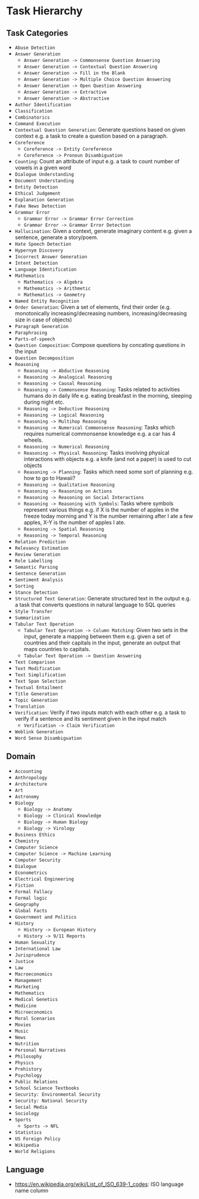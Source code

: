 # Task Hierarchy

## Task Categories
- `Abuse Detection`
- `Answer Generation`
  - `Answer Generation -> Commonsense Question Answering`
  - `Answer Generation -> Contextual Question Answering`
  - `Answer Generation -> Fill in the Blank`
  - `Answer Generation -> Multiple Choice Question Answering`
  - `Answer Generation -> Open Question Answering`
  - `Answer Generation -> Extractive`
  - `Answer Generation -> Abstractive`
- `Author Identification`
- `Classification`
- `Combinatorics`
- `Command Execution`
- `Contextual Question Generation`: Generate questions based on given context e.g. a task to create a question based on a paragraph.
- `Coreference`
  - `Coreference -> Entity Coreference`
  - `Coreference -> Pronoun Disambiguation`
- `Counting`: Count an attribute of input e.g. a task to count number of vowels in a given word
- `Dialogue Understanding`
- `Document Understanding`
- `Entity Detection`
- `Ethical Judgement`
- `Explanation Generation`
- `Fake News Detection`
- `Grammar Error`
  -  `Grammar Error -> Grammar Error Correction`
  -  `Grammar Error -> Grammar Error Detection`
- `Hallucination`: Given a context, generate imaginary content e.g. given a sentence, generate a story/poem.
- `Hate Speech Detection`
- `Hypernym Discovery`
- `Incorrect Answer Generation`
- `Intent Detection`
- `Language Identification`
- `Mathematics`
  - `Mathematics -> Algebra`
  - `Mathematics -> Arithmetic`
  - `Mathematics -> Geometry`
- `Named Entity Recognition`
- `Order Generation`: Given a set of elements, find their order (e.g. monotonically increasing/decreasing numbers, increasing/decreasing size in case of objects)
- `Paragraph Generation`
- `Paraphrasing`
- `Parts-of-speech`
- `Question Composition`: Compose questions by concating questions in the input
- `Question Decomposition`
- `Reasoning`
  - `Reasoning -> Abductive Reasoning`
  - `Reasoning -> Analogical Reasoning`
  - `Reasoning -> Causal Reasoning`
  - `Reasoning -> Commonsense Reasoning`: Tasks related to activities humans do in daily life e.g. eating breakfast in the morning, sleeping during night etc.
  - `Reasoning -> Deductive Reasoning`
  - `Reasoning -> Logical Reasoning`
  - `Reasoning -> Multihop Reasoning`
  - `Reasoning -> Numerical Commonsense Reasoning`: Tasks which requires numerical commonsense knowledge e.g. a car has 4 wheels.
  - `Reasoning -> Numerical Reasoning`
  - `Reasoning -> Physical Reasoning`: Tasks involving physical interactions with objects e.g. a knife (and not a paper) is used to cut objects
  - `Reasoning -> Planning`: Tasks which need some sort of planning e.g. how to go to Hawaii?
  - `Reasoning -> Qualitative Reasoning`
  - `Reasoning -> Reasoning on Actions`
  - `Reasoning -> Reasoning on Social Interactions`
  - `Reasoning -> Reasoning with Symbols`: Tasks where symbols represent various things e.g. if X is the number of apples in the freeze today morning and Y is the number remaining after I ate a few apples, X-Y is the number of apples I ate.
  - `Reasoning -> Spatial Reasoning`
  - `Reasoning -> Temporal Reasoning`
- `Relation Prediction`
- `Relevancy Estimation`
- `Review Generation`
- `Role Labelling`
- `Semantic Parsing`
- `Sentence Generation`
- `Sentiment Analysis`
- `Sorting`
- `Stance Detection`
- `Structured Text Generation`: Generate structured text in the output e.g. a task that converts questions in natural language to SQL queries
- `Style Transfer`
- `Summarization`
- `Tabular Text Operation`
  - `Tabular Text Operation -> Column Matching`: Given two sets in the input, generate a mapping between them e.g. given a set of countries and their capitals in the input, generate an output that maps countries to capitals.
  - `Tabular Text Operation -> Question Answering`
- `Text Comparison`
- `Text Modification`
- `Text Simplification`
- `Text Span Selection`
- `Textual Entailment`
- `Title Generation`
- `Topic Generation`
- `Translation`
- `Verification`: Verify if two inputs match with each other e.g. a task to verify if a sentence and its sentiment given in the input match
  - `Verification -> Claim Verification`
- `Weblink Generation`
- `Word Sense Disambiguation`

## Domain
* `Accounting`
* `Anthropology`
* `Architecture`
* `Art`
* `Astronomy`
* `Biology`
  * `Biology -> Anatomy`
  * `Biology -> Clinical Knowledge`
  * `Biology -> Human Biology`
  * `Biology -> Virology`
* `Business Ethics`
* `Chemistry`
* `Computer Science`
* `Computer Science -> Machine Learning`
* `Computer Security`
* `Dialogue`
* `Econometrics`
* `Electrical Engineering`
* `Fiction`
* `Formal Fallacy`
* `Formal logic`
* `Geography`
* `Global Facts`
* `Government and Politics`
* `History`
  * `History -> European History`
  * `History -> 9/11 Reports`
* `Human Sexuality`
* `International Law`
* `Jurisprudence`
* `Justice`
* `Law`
* `Macroeconomics`
* `Management`
* `Marketing`
* `Mathematics`
* `Medical Genetics`
* `Medicine`
* `Microeconomics`
* `Moral Scenarios`
* `Movies`
* `Music`
* `News`
* `Nutrition`
* `Personal Narratives`
* `Philosophy`
* `Physics`
* `Prehistory`
* `Psychology`
* `Public Relations`
* `School Science Textbooks`
* `Security: Environmental Security`
* `Security: National Security`
* `Social Media`
* `Sociology`
* `Sports`
  * `Sports -> NFL`
* `Statistics`
* `US Foreign Policy`
* `Wikipedia`
* `World Religions`

## Language
- https://en.wikipedia.org/wiki/List_of_ISO_639-1_codes: ISO language name column
